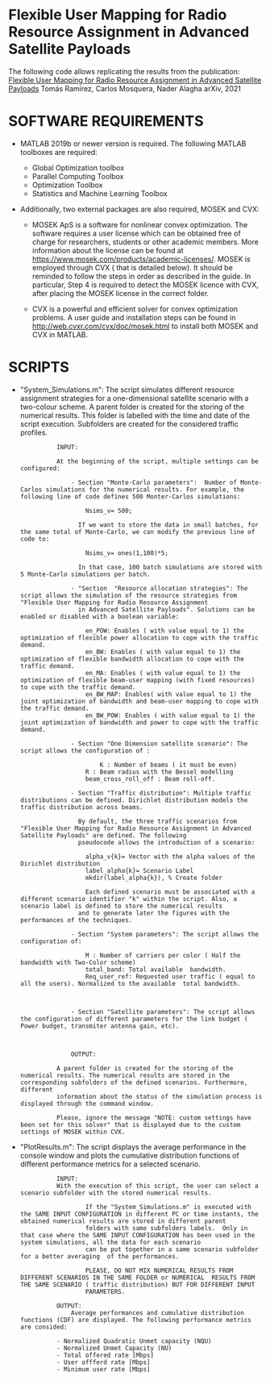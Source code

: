 # Flexible User Mapping for Radio Resource Assignment in Advanced Satellite Payloads

The following code allows replicating the results from the publication:
 [Flexible User Mapping for Radio Resource Assignment in Advanced Satellite Payloads](https://arxiv.org/abs/2109.09385) 
 Tomás Ramírez, Carlos Mosquera, Nader Alagha
 arXiv, 2021

# SOFTWARE REQUIREMENTS

- MATLAB 2019b or newer version is required. The following MATLAB toolboxes are required:
	- Global Optimization toolbox
	- Parallel Computing Toolbox
	- Optimization Toolbox
	- Statistics and Machine Learning Toolbox

- Additionally, two external packages are also required, MOSEK and CVX: 

	- MOSEK ApS is a software for nonlinear convex optimization. The software requires a user license which can be obtained free of charge for researchers, students or other academic members. More information about the license can be found at https://www.mosek.com/products/academic-licenses/.  MOSEK is employed through CVX ( that is detailed below). It should be reminded to follow the steps in order as described in the guide. In particular,  Step 4  is required to detect the MOSEK licence with CVX, after placing the MOSEK license in the correct folder. 

	- CVX is a powerful and efficient solver for convex optimization problems. A user guide and installation steps can be found in http://web.cvxr.com/cvx/doc/mosek.html
       	  to install both MOSEK and CVX in MATLAB.


# SCRIPTS

		

- "System_Simulations.m": The script simulates different resource assignment strategies for a one-dimensional satellite scenario with a two-colour scheme. A parent folder is created for the storing of the numerical results. This folder is labelled with the time and date of the script execution. Subfolders are created for the considered                       traffic profiles.

 
				INPUT:

				At the beginning of the script, multiple settings can be configured:

					- Section "Monte-Carlo parameters":  Number of Monte-Carlos simulations for the numerical results. For example, the following line of code defines 500 Monter-Carlos simulations:

					  	Nsims_v= 500;

					  If we want to store the data in small batches, for the same total of Monte-Carlo, we can modify the previous line of code to:
				         
					  	Nsims_v= ones(1,100)*5;

					  In that case, 100 batch simulations are stored with 5 Monte-Carlo simulations per batch.

					- "Section  "Resource allocation strategies": The script allows the simulation of the resource strategies from "Flexible User Mapping for Radio Resource Assignment
					  in Advanced Satellite Payloads". Solutions can be enabled or disabled with a boolean variable:

						en_POW: Enables ( with value equal to 1) the optimization of flexible power allocation to cope with the traffic demand. 
						en_BW: Enables ( with value equal to 1) the optimization of flexible bandwidth allocation to cope with the traffic demand.
						en_MA: Enables ( with value equal to 1) the optimization of flexible beam-user mapping (with fixed resources) to cope with the traffic demand. 
						en_BW_MAP: Enables( with value equal to 1) the joint optimization of bandwidth and beam-user mapping to cope with the traffic demand. 
						en_BW_POW: Enables ( with value equal to 1) the joint optimization of bandwidth and power to cope with the traffic demand. 

					- Section "One Dimension satellite scenario": The script allows the configuration of :

					    	K : Number of beams ( it must be even)
						R : Beam radius with the Bessel modelling
						beam_cross_roll_off : Beam roll-off.

					- Section "Traffic distribution": Multiple traffic distributions can be defined. Dirichlet distribution models the traffic distribution across beams.

					  By default, the three traffic scenarios from "Flexible User Mapping for Radio Resource Assignment in Advanced Satellite Payloads" are defined. The following 
					  pseudocode allows the introduction of a scenario:
					   
 					  	alpha_v{k}= Vector with the alpha values of the Dirichlet distribution
 					  	label_alpha{k}= Scenario Label
 					  	mkdir(label_alpha{k}), % Create folder

				        Each defined scenario must be associated with a different scenario identifier "k" within the script. Also, a scenario label is defined to store the numerical results
					  and to generate later the figures with the performances of the techniques. 

					- Section "System parameters": The script allows the configuration of:

						M : Number of carriers per color ( Half the bandwidth with Two-Color scheme)
						total_band: Total available  bandwidth.
						Req_user_ref: Requested user traffic ( equal to all the users). Normalized to the available  total bandwidth. 



					- Section "Satellite parameters": The script allows the configuration of different parameters for the link budget ( Power budget, transmiter antenna gain, etc).



		        	OUTPUT: 

				A parent folder is created for the storing of the numerical results. The numerical results are stored in the corresponding subfolders of the defined scenarios. Furthermore,  different 
				information about the status of the simulation process is displayed through the command window. 

				Please, ignore the message "NOTE: custom settings have been set for this solver" that is displayed due to the custom settings of MOSEK within CVX.


- "PlotResults.m":  The script displays the average performance in the console window and plots the cumulative distribution functions of different performance metrics for a selected scenario.


				INPUT: 
				With the execution of this script, the user can select a scenario subfolder with the stored numerical results.
					
                		If the "System_Simulations.m" is executed with the SAME INPUT CONFIGURATION in different PC or time instants, the obtained numerical results are stored in different parent 
                		folders with same subfolders labels.  Only in that case where the SAME INPUT CONFIGURATION has been used in the system simulations, all the data for each scenario 
                		can be put together in a same scenario subfolder for a better averaging  of the performances.
                
                		PLEASE, DO NOT MIX NUMERICAL RESULTS FROM DIFFERENT SCENARIOS IN THE SAME FOLDER or NUMERICAL  RESULTS FROM THE SAME SCENARIO ( traffic distribution) BUT FOR DIFFERENT INPUT 
                		PARAMETERS.

				OUTPUT:
			        Average performances and cumulative distribution functions (CDF) are displayed. The following performance metrics are consided:

				- Normalized Quadratic Unmet capacity (NQU)
				- Normalized Unmet Capacity (NU)
				- Total offered rate [Mbps]
				- User offferd rate [Mbps]
				- Minimum user rate [Mbps]
